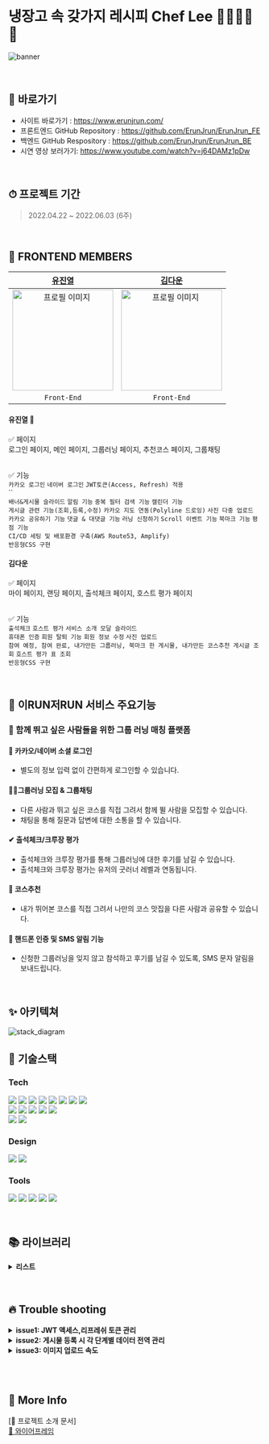 # 냉장고 속 갖가지 레시피 Chef Lee 🧅🧄🥔🥦🍅

![banner](https://ifh.cc/g/ATBgQ3.jpg)

<br>

## 📌 바로가기

- 사이트 바로가기 : https://www.erunjrun.com/
- 프론트엔드 GitHub Repository : https://github.com/ErunJrun/ErunJrun_FE
- 백엔드 GitHub Respository : https://github.com/ErunJrun/ErunJrun_BE
- 시연 영상 보러가기: https://www.youtube.com/watch?v=j64DAMz1pDw
<!-- - Team Notion : https://www.notion.so/RUN-RUN-ea797e61794b442fadf987d40b0fad5e -->

<br>

## ⏱ 프로젝트 기간

> 2022.04.22 ~ 2022.06.03 (6주)

<br>

## 👾 FRONTEND MEMBERS

|                    [유진열](https://github.com/jsw4215)                    |                  [김다운](https://github.com/jeongmisnu)                   |
| :------------------------------------------------------------------------: | :------------------------------------------------------------------------: |
| <img src="https://ifh.cc/g/2gnzss.png" alt="프로필 이미지" width="200px"/> | <img src="https://ifh.cc/g/SjQlsn.png" alt="프로필 이미지" width="200px"/> |
|                                `Front-End`                                 |                                `Front-End`                                 |

#### 유진열 🔰

✅ 페이지
<br>
로그인 페이지, 메인 페이지, 그룹러닝 페이지, 추천코스 페이지, 그룹채팅
<br></br>

✅ 기능
<br>
`카카오 로그인` `네이버 로그인` `JWT토큰(Access, Refresh) 적용`
<br>
``
<br>
`배너&게시물 슬라이드` `알림 기능` `중복 필터 검색 기능` `캘린더 기능`
<br>
`게시글 관련 기능(조회,등록,수정)` `카카오 지도 연동(Polyline 드로잉)` `사진 다중 업로드`
<br>
`카카오 공유하기 기능` `댓글 & 대댓글 기능` `러닝 신청하기` `Scroll 이벤트 기능` `북마크 기능` `평점 기능`
<br>
`CI/CD 세팅 및 배포환경 구축(AWS Route53, Amplify)`
<br>
`반응형CSS 구현`
<br>

#### 김다운

✅ 페이지
<br>
마이 페이지, 랜딩 페이지, 출석체크 페이지, 호스트 평가 페이지
<br></br>

✅ 기능
<br>
`출석체크` `호스트 평가` `서비스 소개 모달 슬라이드`
<br>
`휴대폰 인증` `회원 탈퇴 기능` `회원 정보 수정` `사진 업로드`
<br>
`참여 예정, 참여 완료, 내가만든 그룹러닝, 북마크 한 게시물, 내가만든 코스추천 게시글 조회` `호스트 평가 표 조회`
<br>
`반응형CSS 구현`

<br>

## 📢 이RUN저RUN 서비스 주요기능

### 🎵 함께 뛰고 싶은 사람들을 위한 그룹 러닝 매칭 플랫폼

#### 🔐 카카오/네이버 소셜 로그인

- 별도의 정보 입력 없이 간편하게 로그인할 수 있습니다.

#### 🏃‍♀그룹러닝 모집 & 그룹채팅

- 다른 사람과 뛰고 싶은 코스를 직접 그려서 함께 뛸 사람을 모집할 수 있습니다.
- 채팅을 통해 질문과 답변에 대한 소통을 할 수 있습니다.

#### ✔ 출석체크/크루장 평가

- 출석체크와 크루장 평가를 통해 그룹러닝에 대한 후기를 남길 수 있습니다.
- 출석체크와 크루장 평가는 유저의 굿러너 레벨과 연동됩니다.

#### 🗾 코스추천

- 내가 뛰어본 코스를 직접 그려서 나만의 코스 맛집을 다른 사람과 공유할 수 있습니다.

#### 📱 핸드폰 인증 및 SMS 알림 기능

- 신청한 그룹러닝을 잊지 않고 참석하고 후기를 남길 수 있도록, SMS 문자 알림을 보내드립니다.

<br>

## ✨ 아키텍쳐

![stack_diagram](https://ifh.cc/g/7RDWVT.png)

## 🔨 기술스택

### **Tech**

<p>
<img src="https://img.shields.io/badge/javascript-F7DF1E?style=for-the-badge&logo=javascript&logoColor=black">
<img src="https://img.shields.io/badge/html5-E34F26?style=for-the-badge&logo=html5&logoColor=white">
<img src="https://img.shields.io/badge/css-1572B6?style=for-the-badge&logo=css3&logoColor=white">
<img src="https://img.shields.io/badge/React-61DAFB?style=for-the-badge&logo=react&logoColor=black">
<img src="https://img.shields.io/badge/redux-764ABC?style=for-the-badge&logo=react&logoColor=black">
<img src="https://img.shields.io/badge/axios-007CE2?style=for-the-badge&logo=axios&logoColor=white">
<img src="https://img.shields.io/badge/reactrouterdom-CA4245?style=for-the-badge&logo=reactrouterdom&logoColor=white">
<img src="https://img.shields.io/badge/socket.io-010101?style=for-the-badge&logo=reactrouterdom&logoColor=white">
</br>
<img src="https://img.shields.io/badge/styled--components-DB7093?style=for-the-badge&logo=styledcomponents&logoColor=white">
<img src="https://img.shields.io/badge/amazonaws-232F3E?style=for-the-badge&logo=amazonaws&logoColor=white">
<img src="https://img.shields.io/badge/amazonamplify-orange?style=for-the-badge&logo=amazonsamplify&logoColor=white"> 
<img src="https://img.shields.io/badge/route53-F7A81B?style=for-the-badge&logo=route53&logoColor=white">
<img src="https://img.shields.io/badge/SweetAlert2-362D59?style=for-the-badge&logo=SweetAlert2&logoColor=black">
</br>
<img src="https://img.shields.io/badge/MUI-%230081CB.svg?style=for-the-badge&logo=mui&logoColor=white" >
<img src="https://img.shields.io/badge/Kakao Map Api-F3DC00?style=for-the-badge&logo=KaKao Map Api&logoColor=white">
<br>
</p>

### **Design**

<p>
<img src="https://img.shields.io/badge/Figma-F24E1E?style=for-the-badge&logo=Figma&logoColor=white"/>
  <img src="https://img.shields.io/badge/zeplin-FDBD39?style=for-the-badge&logo=zeplin&logoColor=FDBD39"/>
</p>

### **Tools**

<p>
<img src="https://img.shields.io/badge/VSCode-007ACC?style=for-the-badge&logo=Visual Studio Code&logoColor=white"/>
<img src="https://img.shields.io/badge/Git-F05032?style=for-the-badge&logo=Git&logoColor=white"/>
<img src="https://img.shields.io/badge/Github-181717?style=for-the-badge&logo=github&logoColor=white">
<img src="https://img.shields.io/badge/Notion-000000?style=for-the-badge&logo=Notion&logoColor=white">
<img src="https://img.shields.io/badge/Slack-4A154B?style=for-the-badge&logo=Slack&logoColor=white"/>
<br>
</p>

<br>

## 📚 라이브러리
<details>
<summary><strong> 리스트 </strong></summary>

|            Name             |       Appliance       |   Version    |
| :-------------------------: | :-------------------: | :----------: |
|           swiper            |       슬라이드        |    2.1.2     |
|         sweetalert          |  에러 메세지 핸들링   |    2.1.2     |
|      styled-components      |   컴포넌트 스타일링   |    5.3.5     |
|            Redux            |       상태 관리       |    4.2.0     |
|            axios            |       서버통신        |    0.26.1    |
|         React-redux         |       상태관리        |    8.0.1     |
|      React-router-dom       |        라우터         |    5.3.0     |
|         Redux-thunk         |    리덕스 미들웨어    |    2.4.1     |
|        Redux-actions        |       액션 관리       |    2.6.5     |
|   Connected-react-router    |  히스토리 객체 관리   |    6.9.2     |
|            Immer            |      불변성 유지      |    9.0.12    |
|           History           |      페이지 이동      |    4.10.1    |
|     express-rate-limit      | API 사용량 제한(보안) |    6.4.0     |
|        react-geocode        | 위도,경도로 주소 얻기 |    0.2.3     |
|       react-calendar        |         달력          |    3.7.0     |
|         react-icons         |        아이콘         |    4.3.1     |
|      react-responsive       |       반응형 웹       | 9.0.0-beta.6 |
|         React-share         |     SNS 공유하기      |    4.4.0     |
|            Dayjs            | 날짜, 시간 라이브러리 |    1.11.0    |
|        react-scroll         |        스크롤         |    1.8.7     |
|      react-date-range       |    달력 날짜 범위     |    1.4.0     |
|      react-datepicker       |        캘린더         |    4.7.0     |
| react-intersection-observer |      무한 스크롤      |    9.1.0     |
|    react-kakao-maps-sdk     |      카카오 지도      |    1.0.6     |
|     react-photo-collage     | 이미지 레이아웃 편집  |    1.0.9     |
|           lodash            |      데이터 구조      |   4.17.21    |
|           socket.io-client            |      데이터 구조      |   4.5.1    |
</details>
 <br>
 
<!--  ## 🖥 Core tech
### 🔐 회원가입/로그인/사용자 인증 : 카카오/네이버 소셜로그인,JWT 토큰 방식(Access token/Refresh token)
- 카카오와 네이버 소셜로그인으로 별도 회원가입 과정 없이 간단하게 가입  
- JWT 토큰 인증 방식을 통해 회원들의 로그인 인증관리 및 Access / Refresh 토큰을 활용하여 로그인 기간 관리

### 📷 카카오 지도 코스 그리기 및 거리/소요시간 자동 측정

- 카카오 지도를 활용하여 지도 위에 나만의 코스를 그리고 거리/소요시간이 자동 측정

### 💻 반응형 미디어 쿼리(react-responsive)

- 모바일 사용자가 많은점을 고려하여 데스크탑,노트북,모바일 최적화 진행

### ⏰ 게시물 중복 필터

- 러닝의 특성상 여러가지 환경을 고려한 지역/시간/날짜/거리/러닝환경 등을 활용한 필터 검색 기능 -->

<br/>

## 🔥 Trouble shooting
<details>
<summary><strong> issue1: JWT 액세스,리프레쉬 토큰 관리 </strong></summary>

#### 🙁 situation

- 토큰 탈취에 대한 보안을 강화하기 위해 액세스 토큰의 시간을 짧게 하고 액세스토큰의 재발급이 가능한 리프레쉬 토큰 도입

#### 🛑 cause

- 두 가지의 토큰을 로그인이 필요한 모든 통신에 담아주다보니 불필요한 코드가 길어지고 토큰을 빠트리게 되는 문제 발생
- 액세스 토큰이 만료될 시 리프레쉬 토큰을 통해 재발급을 해주지만 실패한 요청을 재요청하지 않음

#### 🚥 solution

- request 요청에 대한 인터셉터를 만들어 자동으로 모든 요청에 두가지의 토큰을 전달
- response가 실패 시 액세스토큰이 만료되어 재발급 되는 경우면 새토큰을 쿠키에 저장하고 본래의 요청을 다시 요청하는 인터셉터 구성
</details>

<details>
<summary><strong> issue2: 게시물 등록 시 각 단계별 데이터 전역 관리 </strong></summary>

#### 🙁 situation

- 게시물 등록 시 입력 정보량(지도마킹, 10여개의 입력값, 다중 이미지)이 많아 3단계로 나누어진 등록 프로세스 진행

#### 🛑 cause

- 각 단계를 넘나들 때 컴포넌트가 많아 useState의 데이터를 props로 주고받는 과정에서 데이터가 초기화 되고 자식컴포넌트에서 부모컴포넌트의 데이터를 바꿔야 하는 경우가 발생

#### 🚥 solution

- 상속된 컴포넌트가 많고 부모,자식 컴포넌트의 원활한 데이터 전역 관리를 위한 리덕스 활용
</details>

<details>
<summary><strong> issue3: 이미지 업로드 속도 </strong></summary>

#### 🙁 situation

- 서비스 특성상 게시물(그룹러닝/코스추천) 등록 시 다중 사진 업로드로 고화질 이미지 업로드의 가능성이 있음

#### 🛑 cause

- 유저 테스트 결과 2mb가 넘거나 스마트폰 후면카메라로 찍을 시 5mb가 넘는 사진들이 업로드 될 시 업로드가 오래 걸려 유저가 등록 후 오류로 인식하는 상황 발생

#### 🚥 solution

-  browser-image-compression 라이브러리로 1장,2장,3장 업로드 되는 각각의 상황을 고려하여 이미지를 압축한 후 서버로 전달
  -> 데스크탑 테스트 결과 5Mb가 넘는 사진은 1Mb 이내로 용량을 압축하였고 업로드 속도를 50% 이상 줄여 업로드 속도 개선
</details>

<br></br>
## 🌸 More Info

[🌿 프로젝트 소개 문서]  
[💾 와이어프레임](https://www.figma.com/file/KHfXRCNHENbZ7PBS1DYT7O/%EC%9D%B4RUN%EC%A0%80RUN?node-id=0%3A1)

